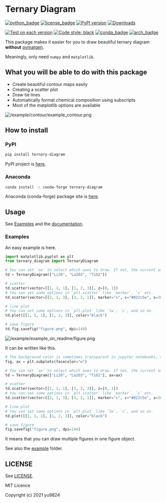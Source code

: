 # Ternary Diagram

[![python_badge](https://img.shields.io/pypi/pyversions/ternary-diagram)](https://pypi.org/project/ternary-diagram/)
[![license_badge](https://img.shields.io/pypi/l/ternary-diagram)](https://pypi.org/project/ternary-diagram/)
[![PyPI version](https://badge.fury.io/py/kennard-stone.svg)](https://pypi.org/project/kennard-stone/)
[![Downloads](https://static.pepy.tech/badge/ternary-diagram)](https://pepy.tech/project/ternary-diagram)

[![Test on each version](https://github.com/yu9824/ternary_diagram/actions/workflows/pytest-on-each-version.yaml/badge.svg)](https://github.com/yu9824/ternary_diagram/actions/workflows/pytest-on-each-version.yaml)
[![Code style: black](https://img.shields.io/badge/code%20style-black-000000.svg)](https://github.com/psf/black)
[![conda_badge](https://anaconda.org/conda-forge/ternary-diagram/badges/version.svg)](https://anaconda.org/conda-forge/ternary-diagram/)
[![arch_badge](https://anaconda.org/conda-forge/ternary-diagram/badges/platforms.svg)](https://anaconda.org/conda-forge/ternary-diagram)

This package makes it easier for you to draw beautiful ternary diagram <b>without</b> [pymatgen](https://pymatgen.org).

Meaningly, only need `numpy` and `matplotlib`.

## What you will be able to do with this package

- Create beautiful contour maps easily
- Creating a scatter plot
- Draw tie lines
- Automatically format chemical composition using subscripts
- Most of the matplotlib options are available

![/example/contour/example_contour.png](https://github.com/yu9824/ternary_diagram/blob/main/example/contour/example_contour.png?raw=true "example")

## How to install

### PyPI

```bash
pip install ternary-diagram
```

PyPI project is [here](https://pypi.org/project/ternary-diagram/).

### Anaconda

```bash
conda install -c conda-forge ternary-diagram
```

Anaconda (conda-forge) package site is [here](https://anaconda.org/conda-forge/ternary-diagram).

## Usage

See [Examples](#examples) and the [documentation](https://yu9824.github.io/ternary_diagram/).

### Examples

An easy example is here.

```python
import matplotlib.pyplot as plt
from ternary_diagram import TernaryDiagram

# You can set `ax` to select which axes to draw. If not, the current axes will be used.
td = TernaryDiagram(["Li2O", "La2O3", "TiO2"])

# scatter
td.scatter(vector=[[1, 1, 1], [1, 2, 3]], z=[0, 1])
# You can set some options in `plt.scatter` like `marker`, `c` etc.
td.scatter(vector=[[2, 1, 3], [3, 2, 1]], marker="s", c="#022c5e", s=30)

# line plot
# You can set some options in `plt.plot` like `lw`, `c`, and so on.
td.plot([[1, 1, 1], [1, 2, 3]], color="black")

# save figure
td.fig.savefig("figure.png", dpi=144)

```

![/example/example_on_readme/figure.png](https://github.com/yu9824/ternary_diagram/blob/main/example/example_on_readme/figure.png?raw=true)

It can be written like this.
```python
# The background color is sometimes transparent in jupyter notebooks, so set facecolor 'white'.
fig, ax = plt.subplots(facecolor="w")

# You can set `ax` to select which axes to draw. If not, the current axes will be used.
td = TernaryDiagram(["Li2O", "La2O3", "TiO2"], ax=ax)

# scatter
td.scatter(vector=[[1, 1, 1], [1, 2, 3]], z=[0, 1])
# You can set some options in `plt.scatter` like `marker`, `c` etc.
td.scatter(vector=[[2, 1, 3], [3, 2, 1]], marker="s", c="#022c5e", s=30)

# line plot
# You can set some options in `plt.plot` like `lw`, `c`, and so on.
td.plot([[1, 1, 1], [1, 2, 3]], color="black")

# save figure
fig.savefig("figure.png", dpi=144)

```

It means that you can draw multiple figures in one figure object.


See also the [example](https://github.com/yu9824/ternary_diagram/tree/main/example) folder.


## LICENSE

See [LICENSE](https://github.com/yu9824/ternary_diagram/tree/main/LICENSE).

MIT Licence

Copyright (c) 2021 yu9824
